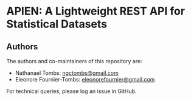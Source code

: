 # APIEN: A Lightweight REST API for Statistical Datasets

## Authors

The authors and co-maintainers of this repository are:
* Nathanael Tombs: ngctombs@gmail.com
* Eleonore Fournier-Tombs: eleonorefournier@gmail.com

For technical queries, please log an issue in GitHub.
